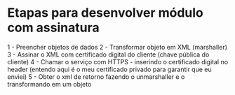 # Etapas para desenvolver módulo com assinatura

1 - Preencher objetos de dados
2 - Transformar objeto em XML (marshaller)
3 - Assinar o XML com certificado digital do cliente (chave pública do cliente)
4 - Chamar o serviço com HTTPS - inserindo o certificado digital no header (entendo aqui é o meu
certificado privado para garantir que eu enviei)
5 - Obter o xml de retorno fazendo o unmarshaller e o transformando em um objeto
